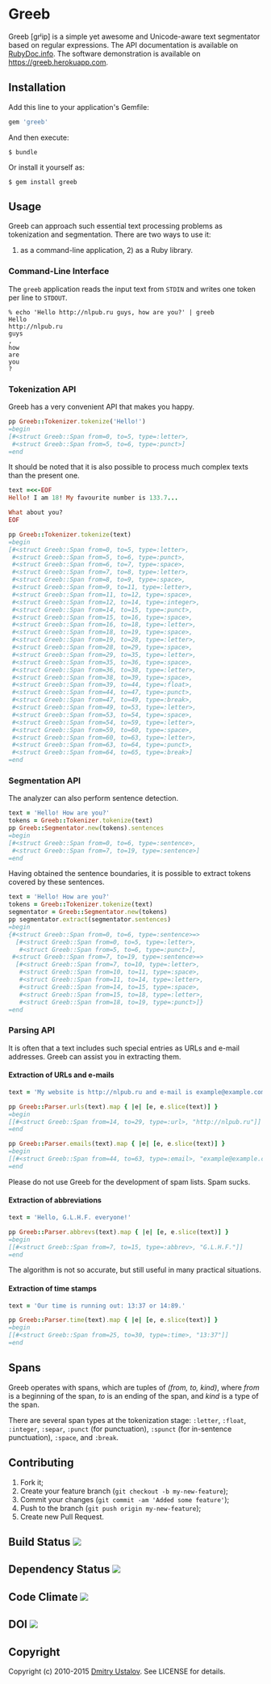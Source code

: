 # Greeb

Greeb [grʲip] is a simple yet awesome and Unicode-aware text segmentator
based on regular expressions. The API documentation is available on
[RubyDoc.info]. The software demonstration is available on
<https://greeb.herokuapp.com>.

[RubyDoc.info]: http://www.rubydoc.info/github/dustalov/greeb/master

## Installation

Add this line to your application's Gemfile:

```ruby
gem 'greeb'
```

And then execute:

    $ bundle

Or install it yourself as:

    $ gem install greeb

## Usage

Greeb can approach such essential text processing problems as
tokenization and segmentation. There are two ways to use it:
1) as a command-line application, 2) as a Ruby library.

### Command-Line Interface

The `greeb` application reads the input text from `STDIN` and
writes one token per line to `STDOUT`.

```
% echo 'Hello http://nlpub.ru guys, how are you?' | greeb
Hello
http://nlpub.ru
guys
,
how
are
you
?
```

### Tokenization API

Greeb has a very convenient API that makes you happy.

```ruby
pp Greeb::Tokenizer.tokenize('Hello!')
=begin
[#<struct Greeb::Span from=0, to=5, type=:letter>,
 #<struct Greeb::Span from=5, to=6, type=:punct>]
=end
```

It should be noted that it is also possible to process much
complex texts than the present one.

```ruby
text =<<-EOF
Hello! I am 18! My favourite number is 133.7...

What about you?
EOF

pp Greeb::Tokenizer.tokenize(text)
=begin
[#<struct Greeb::Span from=0, to=5, type=:letter>,
 #<struct Greeb::Span from=5, to=6, type=:punct>,
 #<struct Greeb::Span from=6, to=7, type=:space>,
 #<struct Greeb::Span from=7, to=8, type=:letter>,
 #<struct Greeb::Span from=8, to=9, type=:space>,
 #<struct Greeb::Span from=9, to=11, type=:letter>,
 #<struct Greeb::Span from=11, to=12, type=:space>,
 #<struct Greeb::Span from=12, to=14, type=:integer>,
 #<struct Greeb::Span from=14, to=15, type=:punct>,
 #<struct Greeb::Span from=15, to=16, type=:space>,
 #<struct Greeb::Span from=16, to=18, type=:letter>,
 #<struct Greeb::Span from=18, to=19, type=:space>,
 #<struct Greeb::Span from=19, to=28, type=:letter>,
 #<struct Greeb::Span from=28, to=29, type=:space>,
 #<struct Greeb::Span from=29, to=35, type=:letter>,
 #<struct Greeb::Span from=35, to=36, type=:space>,
 #<struct Greeb::Span from=36, to=38, type=:letter>,
 #<struct Greeb::Span from=38, to=39, type=:space>,
 #<struct Greeb::Span from=39, to=44, type=:float>,
 #<struct Greeb::Span from=44, to=47, type=:punct>,
 #<struct Greeb::Span from=47, to=49, type=:break>,
 #<struct Greeb::Span from=49, to=53, type=:letter>,
 #<struct Greeb::Span from=53, to=54, type=:space>,
 #<struct Greeb::Span from=54, to=59, type=:letter>,
 #<struct Greeb::Span from=59, to=60, type=:space>,
 #<struct Greeb::Span from=60, to=63, type=:letter>,
 #<struct Greeb::Span from=63, to=64, type=:punct>,
 #<struct Greeb::Span from=64, to=65, type=:break>]
=end
```

### Segmentation API

The analyzer can also perform sentence detection.

```ruby
text = 'Hello! How are you?'
tokens = Greeb::Tokenizer.tokenize(text)
pp Greeb::Segmentator.new(tokens).sentences
=begin
[#<struct Greeb::Span from=0, to=6, type=:sentence>,
 #<struct Greeb::Span from=7, to=19, type=:sentence>]
=end
```

Having obtained the sentence boundaries, it is possible to
extract tokens covered by these sentences.

```ruby
text = 'Hello! How are you?'
tokens = Greeb::Tokenizer.tokenize(text)
segmentator = Greeb::Segmentator.new(tokens)
pp segmentator.extract(segmentator.sentences)
=begin
{#<struct Greeb::Span from=0, to=6, type=:sentence>=>
  [#<struct Greeb::Span from=0, to=5, type=:letter>,
   #<struct Greeb::Span from=5, to=6, type=:punct>],
 #<struct Greeb::Span from=7, to=19, type=:sentence>=>
  [#<struct Greeb::Span from=7, to=10, type=:letter>,
   #<struct Greeb::Span from=10, to=11, type=:space>,
   #<struct Greeb::Span from=11, to=14, type=:letter>,
   #<struct Greeb::Span from=14, to=15, type=:space>,
   #<struct Greeb::Span from=15, to=18, type=:letter>,
   #<struct Greeb::Span from=18, to=19, type=:punct>]}
=end
```

### Parsing API

It is often that a text includes such special entries as URLs
and e-mail addresses. Greeb can assist you in extracting them.

#### Extraction of URLs and e-mails

```ruby
text = 'My website is http://nlpub.ru and e-mail is example@example.com.'

pp Greeb::Parser.urls(text).map { |e| [e, e.slice(text)] }
=begin
[[#<struct Greeb::Span from=14, to=29, type=:url>, "http://nlpub.ru"]]
=end

pp Greeb::Parser.emails(text).map { |e| [e, e.slice(text)] }
=begin
[[#<struct Greeb::Span from=44, to=63, type=:email>, "example@example.com"]]
=end
```

Please do not use Greeb for the development of spam lists. Spam sucks.

#### Extraction of abbreviations

```ruby
text = 'Hello, G.L.H.F. everyone!'

pp Greeb::Parser.abbrevs(text).map { |e| [e, e.slice(text)] }
=begin
[[#<struct Greeb::Span from=7, to=15, type=:abbrev>, "G.L.H.F."]]
=end
```

The algorithm is not so accurate, but still useful in many practical
situations.

#### Extraction of time stamps

```ruby
text = 'Our time is running out: 13:37 or 14:89.'

pp Greeb::Parser.time(text).map { |e| [e, e.slice(text)] }
=begin
[[#<struct Greeb::Span from=25, to=30, type=:time>, "13:37"]]
=end
```

## Spans

Greeb operates with spans, which are tuples of *(from, to, kind)*, where
*from* is a beginning of the span, *to* is an ending of the span,
and *kind* is a type of the span.

There are several span types at the tokenization stage: `:letter`,
`:float`, `:integer`, `:separ`, `:punct` (for punctuation), `:spunct`
(for in-sentence punctuation), `:space`, and `:break`.

## Contributing

1. Fork it;
2. Create your feature branch (`git checkout -b my-new-feature`);
3. Commit your changes (`git commit -am 'Added some feature'`);
4. Push to the branch (`git push origin my-new-feature`);
5. Create new Pull Request.

## Build Status [<img src="https://secure.travis-ci.org/dustalov/greeb.png"/>](http://travis-ci.org/dustalov/greeb)

## Dependency Status [<img src="https://gemnasium.com/dmchk/greeb.png"/>](https://gemnasium.com/dmchk/greeb)

## Code Climate [<img src="https://codeclimate.com/github/dmchk/greeb.png"/>](https://codeclimate.com/github/dmchk/greeb)

## DOI [<img src="https://zenodo.org/badge/doi/10.5281/zenodo.10119.png"/>](http://dx.doi.org/10.5281/zenodo.10119)

## Copyright

Copyright (c) 2010-2015 [Dmitry Ustalov]. See LICENSE for details.

[Dmitry Ustalov]: https://ustalov.name/
